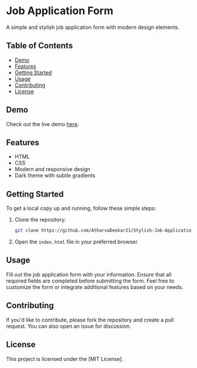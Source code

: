 # Job Application Form

A simple and stylish job application form with modern design elements.

## Table of Contents

- [Demo](#demo)
- [Features](#features)
- [Getting Started](#getting-started)
- [Usage](#usage)
- [Contributing](#contributing)
- [License](#license)

## Demo

Check out the live demo [here](https://atharvadeokar21.github.io/Stylish-Job-Application-Form/).

## Features
- HTML
- CSS
- Modern and responsive design
- Dark theme with subtle gradients

## Getting Started

To get a local copy up and running, follow these simple steps:

1. Clone the repository:

    ```bash
    git clone https://github.com/AtharvaDeokar21/Stylish-Job-Application-Form.git
    ```

2. Open the `index.html` file in your preferred browser.

## Usage

Fill out the job application form with your information. Ensure that all required fields are completed before submitting the form. Feel free to customize the form or integrate additional features based on your needs.

## Contributing

If you'd like to contribute, please fork the repository and create a pull request. You can also open an issue for discussion.

## License

This project is licensed under the [MIT License].
